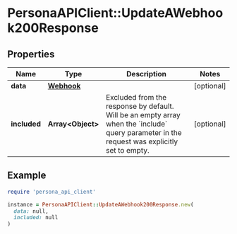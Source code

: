 # PersonaAPIClient::UpdateAWebhook200Response

## Properties

| Name | Type | Description | Notes |
| ---- | ---- | ----------- | ----- |
| **data** | [**Webhook**](Webhook.md) |  | [optional] |
| **included** | **Array&lt;Object&gt;** | Excluded from the response by default. Will be an empty array when the &#x60;include&#x60; query parameter in the request was explicitly set to empty. | [optional] |

## Example

```ruby
require 'persona_api_client'

instance = PersonaAPIClient::UpdateAWebhook200Response.new(
  data: null,
  included: null
)
```


